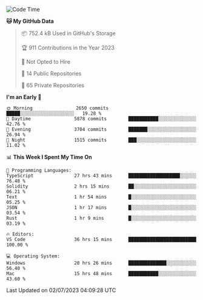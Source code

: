 <!--START_SECTION:waka-->
![Code Time](http://img.shields.io/badge/Code%20Time-4%2C301%20hrs%2010%20mins-blue)

**🐱 My GitHub Data** 

> 📦 752.4 kB Used in GitHub's Storage 
 > 
> 🏆 911 Contributions in the Year 2023
 > 
> 🚫 Not Opted to Hire
 > 
> 📜 14 Public Repositories 
 > 
> 🔑 65 Private Repositories 
 > 
**I'm an Early 🐤** 

```text
🌞 Morning                2650 commits        █████░░░░░░░░░░░░░░░░░░░░   19.28 % 
🌆 Daytime                5878 commits        ███████████░░░░░░░░░░░░░░   42.76 % 
🌃 Evening                3704 commits        ███████░░░░░░░░░░░░░░░░░░   26.94 % 
🌙 Night                  1515 commits        ███░░░░░░░░░░░░░░░░░░░░░░   11.02 % 
```


📊 **This Week I Spent My Time On** 

```text
💬 Programming Languages: 
TypeScript               27 hrs 43 mins      ███████████████████░░░░░░   76.48 % 
Solidity                 2 hrs 15 mins       ██░░░░░░░░░░░░░░░░░░░░░░░   06.21 % 
Text                     1 hr 54 mins        █░░░░░░░░░░░░░░░░░░░░░░░░   05.25 % 
JSON                     1 hr 17 mins        █░░░░░░░░░░░░░░░░░░░░░░░░   03.54 % 
Rust                     1 hr 9 mins         █░░░░░░░░░░░░░░░░░░░░░░░░   03.19 % 

🔥 Editors: 
VS Code                  36 hrs 15 mins      █████████████████████████   100.00 % 

💻 Operating System: 
Windows                  20 hrs 26 mins      ██████████████░░░░░░░░░░░   56.40 % 
Mac                      15 hrs 48 mins      ███████████░░░░░░░░░░░░░░   43.60 % 
```


 Last Updated on 02/07/2023 04:09:28 UTC
<!--END_SECTION:waka-->

